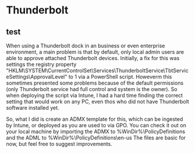 # Thunderbolt

## test
When using a Thunderbolt dock in an business or even enterprise environment, a main problem is that by default, only local admin users are able to approve attached Thunderbolt devices. Initially, a fix for this was settings the registry property "HKLM\SYSTEM\CurrentControlSet\Services\ThunderboltService\TbtServiceSettings\ApprovalLevel" to 1 via a PowerShell script. Howeverm this sometimes presented some problems because of the default permissions (only Thunderbolt service had full control and system is the owner). So when deploying the script via Intune, I had a hard time finding the correct setting that would work on any PC, even thos who did not have Thunderbolt software installed yet.

So, what I did is create an ADMX template for this, which can be ingested by Intune, or deployed as you are used to via GPO. You can check it out on your local machine by importing the ADMX to %WinDir%\PolicyDefinitions and the ADML to %WinDir%\PolicyDefinitions\en-us The files are basic for now, but feel free to suggest improvements.

